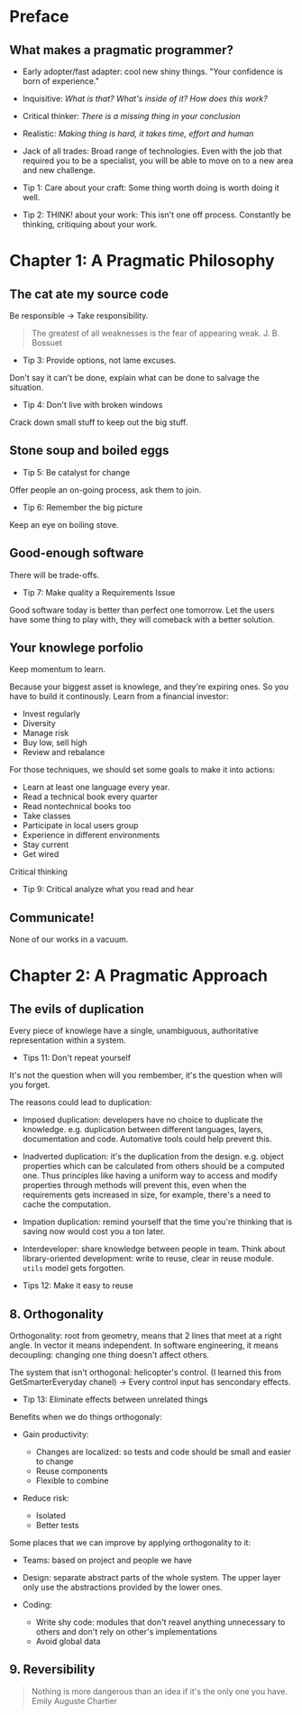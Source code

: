 # Preface

## What makes a pragmatic programmer?

- Early adopter/fast adapter: cool new shiny things. "Your confidence is born of experience."
- Inquisitive: _What is that?_ _What's inside of it?_ _How does this work?_
- Critical thinker: _There is a missing thing in your conclusion_
- Realistic: _Making thing is hard, it takes time, effort and human_
- Jack of all trades: Broad range of technologies. Even with the job that required you to be a
  specialist, you will be able to move on to a new area and new challenge.

- Tip 1: Care about your craft: Some thing worth doing is worth doing it well.

- Tip 2: THINK! about your work: This isn't one off process. Constantly be thinking, critiquing
  about your work.


# Chapter 1: A Pragmatic Philosophy


## The cat ate my source code

Be responsible -> Take responsibility.

> The greatest of all weaknesses is the fear of appearing weak.
> J. B. Bossuet

- Tip 3: Provide options, not lame excuses.

Don't say it can't be done, explain what can be done to salvage the situation.

- Tip 4: Don't live with broken windows

Crack down small stuff to keep out the big stuff.


## Stone soup and boiled eggs

- Tip 5: Be catalyst for change

Offer people an on-going process, ask them to join.

- Tip 6: Remember the big picture

Keep an eye on boiling stove.


## Good-enough software

There will be trade-offs.

- Tip 7: Make quality a Requirements Issue

Good software today is better than perfect one tomorrow. Let the users have some thing to play with,
they will comeback with a better solution.


## Your knowlege porfolio

Keep momentum to learn.

Because your biggest asset is knowlege, and they're expiring ones. So you have to build it
continously. Learn from a financial investor:

- Invest regularly
- Diversity
- Manage risk
- Buy low, sell high
- Review and rebalance

For those techniques, we should set some goals to make it into actions:

- Learn at least one language every year.
- Read a technical book every quarter
- Read nontechnical books too
- Take classes
- Participate in local users group
- Experience in different environments
- Stay current
- Get wired

Critical thinking

- Tip 9: Critical analyze what you read and hear


## Communicate!

None of our works in a vacuum.


# Chapter 2: A Pragmatic Approach


## The evils of duplication

Every piece of knowlege have a single, unambiguous, authoritative representation within a system.

- Tips 11: Don't repeat yourself

It's not the question when will you rembember, it's the question when will you forget.

The reasons could lead to duplication:

- Imposed duplication: developers have no choice to duplicate the knowledge. e.g. duplication
  between different languages, layers, documentation and code. Automative tools could help prevent
  this.

- Inadverted duplication: it's the duplication from the design. e.g. object properties which can be
  calculated from others should be a computed one. Thus principles like having a uniform way to
  access and modify properties through methods will prevent this, even when the requirements gets
  increased in size, for example, there's a need to cache the computation.

- Impation duplication: remind yourself that the time you're thinking that is saving now would cost
  you a ton later.

- Interdeveloper: share knowledge between people in team. Think about library-oriented development:
  write to reuse, clear in reuse module. `utils` model gets forgotten.

- Tips 12: Make it easy to reuse

## 8. Orthogonality

Orthogonality: root from geometry, means that 2 lines that meet at a right angle. In vector it means
independent. In software engineering, it means decoupling: changing one thing doesn't affect others.

The system that isn't orthogonal: helicopter's control. (I learned this from GetSmarterEveryday
chanel) -> Every control input has sencondary effects.

- Tip 13: Eliminate effects between unrelated things

Benefits when we do things orthogonaly:

- Gain productivity: 

    - Changes are localized: so tests and code should be small and easier to change
    - Reuse components
    - Flexible to combine

- Reduce risk:

    - Isolated
    - Better tests

Some places that we can improve by applying orthogonality to it:

- Teams: based on project and people we have
- Design: separate abstract parts of the whole system. The upper layer only use the abstractions
  provided by the lower ones.

- Coding:

    - Write shy code: modules that don't reavel anything unnecessary to others and don't rely on
      other's implementations
    - Avoid global data

## 9. Reversibility

> Nothing is more dangerous than an idea if it's the only one you have.
> Emily Auguste Chartier



















